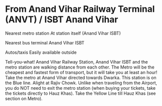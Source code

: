 # From Anand Vihar Railway Terminal (ANVT) / ISBT Anand Vihar

Nearest metro station
At station itself (Anand Vihar ISBT)

Nearest bus terminal
Anand Vihar ISBT

Autos/taxis
Easily available outside

Tell-you-what!
Anand Vihar Railway Station, Anand Vihar ISBT and the metro station are walking distance from each other. The Metro will be the cheapest and fastest form of transport, but it will take you at least an hour! Take the metro at Anand Vihar directed towards Dwarka. This station is on the Blue line. Alight at Rajiv Chowk. Unlike when traveling from the Airport, you do NOT need to exit the metro station (when buying your tickets, take the tickets directly to Hauz Khas). Take the Yellow Line till Hauz Khas (see section on Metro).
